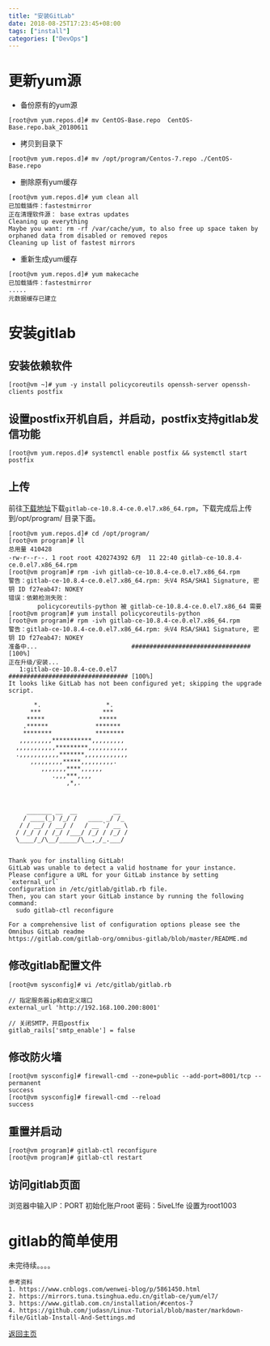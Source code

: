 ```yaml
---
title: "安装GitLab"
date: 2018-08-25T17:23:45+08:00
tags: ["install"]
categories: ["DevOps"]
---
```


# 更新yum源
* 备份原有的yum源

```shell
[root@vm yum.repos.d]# mv CentOS-Base.repo  CentOS-Base.repo.bak_20180611
```
* 拷贝到目录下

```shell
[root@vm yum.repos.d]# mv /opt/program/Centos-7.repo ./CentOS-Base.repo
```
* 删除原有yum缓存

```shell
[root@vm yum.repos.d]# yum clean all
已加载插件：fastestmirror
正在清理软件源： base extras updates
Cleaning up everything
Maybe you want: rm -rf /var/cache/yum, to also free up space taken by orphaned data from disabled or removed repos
Cleaning up list of fastest mirrors
```
* 重新生成yum缓存

```shell
[root@vm yum.repos.d]# yum makecache
已加载插件：fastestmirror
.....
元数据缓存已建立
```

# 安装gitlab
## 安装依赖软件
```shell
[root@vm ~]# yum -y install policycoreutils openssh-server openssh-clients postfix
```

## 设置postfix开机自启，并启动，postfix支持gitlab发信功能
```shell
[root@vm yum.repos.d]# systemctl enable postfix && systemctl start postfix
```

## 上传
前往[下载地址](https://mirrors.tuna.tsinghua.edu.cn/gitlab-ce/yum/el7)下载`gitlab-ce-10.8.4-ce.0.el7.x86_64.rpm`，下载完成后上传到/opt/program/ 目录下面。

```shell
[root@vm yum.repos.d]# cd /opt/program/
[root@vm program]# ll
总用量 410428
-rw-r--r--. 1 root root 420274392 6月  11 22:40 gitlab-ce-10.8.4-ce.0.el7.x86_64.rpm
[root@vm program]# rpm -ivh gitlab-ce-10.8.4-ce.0.el7.x86_64.rpm
警告：gitlab-ce-10.8.4-ce.0.el7.x86_64.rpm: 头V4 RSA/SHA1 Signature, 密钥 ID f27eab47: NOKEY
错误：依赖检测失败：
        policycoreutils-python 被 gitlab-ce-10.8.4-ce.0.el7.x86_64 需要
[root@vm program]# yum install policycoreutils-python
[root@vm program]# rpm -ivh gitlab-ce-10.8.4-ce.0.el7.x86_64.rpm
警告：gitlab-ce-10.8.4-ce.0.el7.x86_64.rpm: 头V4 RSA/SHA1 Signature, 密钥 ID f27eab47: NOKEY
准备中...                          ################################# [100%]
正在升级/安装...
   1:gitlab-ce-10.8.4-ce.0.el7        ################################# [100%]
It looks like GitLab has not been configured yet; skipping the upgrade script.

       *.                  *.
      ***                 ***
     *****               *****
    .******             *******
    ********            ********
   ,,,,,,,,,***********,,,,,,,,,
  ,,,,,,,,,,,*********,,,,,,,,,,,
  .,,,,,,,,,,,*******,,,,,,,,,,,,
      ,,,,,,,,,*****,,,,,,,,,.
         ,,,,,,,****,,,,,,
            .,,,***,,,,
                ,*,.



     _______ __  __          __
    / ____(_) /_/ /   ____ _/ /_
   / / __/ / __/ /   / __ `/ __ \
  / /_/ / / /_/ /___/ /_/ / /_/ /
  \____/_/\__/_____/\__,_/_.___/


Thank you for installing GitLab!
GitLab was unable to detect a valid hostname for your instance.
Please configure a URL for your GitLab instance by setting `external_url`
configuration in /etc/gitlab/gitlab.rb file.
Then, you can start your GitLab instance by running the following command:
  sudo gitlab-ctl reconfigure

For a comprehensive list of configuration options please see the Omnibus GitLab readme
https://gitlab.com/gitlab-org/omnibus-gitlab/blob/master/README.md

```

## 修改gitlab配置文件


```shell
[root@vm sysconfig]# vi /etc/gitlab/gitlab.rb

// 指定服务器ip和自定义端口
external_url 'http://192.168.100.200:8001'

// 关闭SMTP，开启postfix
gitlab_rails['smtp_enable'] = false
```

## 修改防火墙
```shell
[root@vm sysconfig]# firewall-cmd --zone=public --add-port=8001/tcp --permanent
success
[root@vm sysconfig]# firewall-cmd --reload
success
```

## 重置并启动
```shell
[root@vm program]# gitlab-ctl reconfigure
[root@vm program]# gitlab-ctl restart
```

## 访问gitlab页面
浏览器中输入IP：PORT
初始化账户root 密码：5iveL!fe
设置为root1003

# gitlab的简单使用
未完待续。。。。


```
参考资料
1. https://www.cnblogs.com/wenwei-blog/p/5861450.html
2. https://mirrors.tuna.tsinghua.edu.cn/gitlab-ce/yum/el7/
3. https://www.gitlab.com.cn/installation/#centos-7
4. https://github.com/judasn/Linux-Tutorial/blob/master/markdown-file/Gitlab-Install-And-Settings.md
```

<a href="http://localhost:1313/post/test">返回主页</a>
